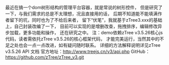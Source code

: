最近在搞一个dom树形结构的管理平台容器，就是常说的树形控件，
但是研究了一下，与我们需求的总是不太理想，况且直接用的话，
后期不知道能不能填满作者留下的坑，同时也为了不给后来者，
留下“伏笔”，我就基于zTree3.xxx的基础上，自己封装改编了一下，
目前可以实现的是增删改查，拖拽排序，编辑修改异步加载，更多功能和操作，
还在研究之中。
注：demo依赖zTree v3.5.26核心js代码，读者需依托zTree v3.5.26的核心框架代码，
才能完美运行，当然其中的不足之处也会一点一点改进，如有疑问随时联系。
详细的方法解释说明详见zTree v3.5.26 API 文档
官方地址：http://www.treejs.cn/v3/api.php
GitHub：https://github.com/zTree/zTree_v3.git